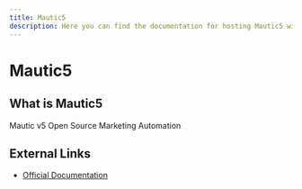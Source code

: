 ```yaml
---
title: Mautic5
description: Here you can find the documentation for hosting Mautic5 with Coolify.
---
```


# Mautic5

## What is Mautic5

Mautic v5 Open Source Marketing Automation

## External Links

- [Official Documentation](https://www.mautic.org/?utm_source=coolify.io)
